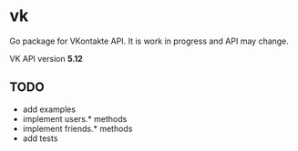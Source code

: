 # vk

Go package for VKontakte API. It is work in progress and API may change.

VK API version **5.12**

## TODO

- add examples
- implement users.\* methods
- implement friends.\* methods
- add tests
